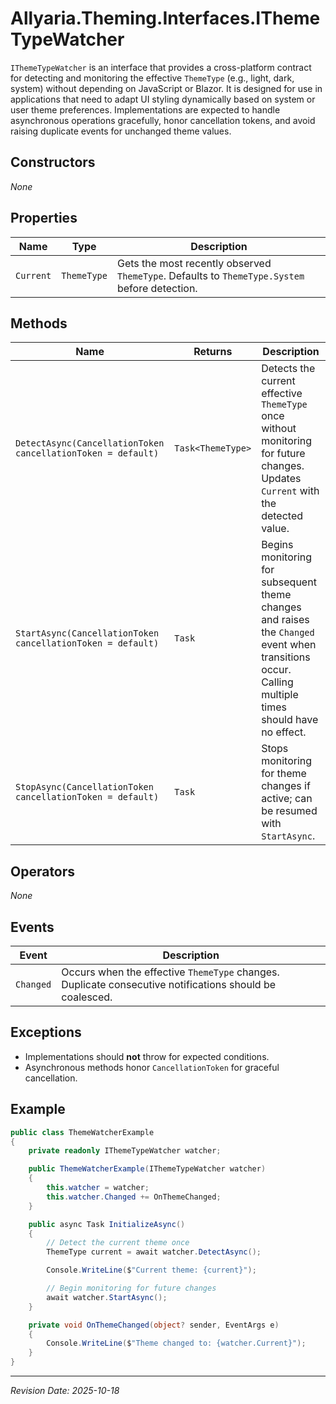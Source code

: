 ﻿# Allyaria.Theming.Interfaces.IThemeTypeWatcher

`IThemeTypeWatcher` is an interface that provides a cross-platform contract for detecting and monitoring the effective
`ThemeType` (e.g., light, dark, system) without depending on JavaScript or Blazor. It is designed for use in
applications that need to adapt UI styling dynamically based on system or user theme preferences. Implementations are
expected to handle asynchronous operations gracefully, honor cancellation tokens, and avoid raising duplicate events for
unchanged theme values.

## Constructors

*None*

## Properties

| Name      | Type        | Description                                                                                   |
|-----------|-------------|-----------------------------------------------------------------------------------------------|
| `Current` | `ThemeType` | Gets the most recently observed `ThemeType`. Defaults to `ThemeType.System` before detection. |

## Methods

| Name                                                         | Returns           | Description                                                                                                                                         |
|--------------------------------------------------------------|-------------------|-----------------------------------------------------------------------------------------------------------------------------------------------------|
| `DetectAsync(CancellationToken cancellationToken = default)` | `Task<ThemeType>` | Detects the current effective `ThemeType` once without monitoring for future changes. Updates `Current` with the detected value.                    |
| `StartAsync(CancellationToken cancellationToken = default)`  | `Task`            | Begins monitoring for subsequent theme changes and raises the `Changed` event when transitions occur. Calling multiple times should have no effect. |
| `StopAsync(CancellationToken cancellationToken = default)`   | `Task`            | Stops monitoring for theme changes if active; can be resumed with `StartAsync`.                                                                     |

## Operators

*None*

## Events

| Event     | Description                                                                                             |
|-----------|---------------------------------------------------------------------------------------------------------|
| `Changed` | Occurs when the effective `ThemeType` changes. Duplicate consecutive notifications should be coalesced. |

## Exceptions

* Implementations should **not** throw for expected conditions.
* Asynchronous methods honor `CancellationToken` for graceful cancellation.

## Example

```csharp
public class ThemeWatcherExample
{
    private readonly IThemeTypeWatcher watcher;

    public ThemeWatcherExample(IThemeTypeWatcher watcher)
    {
        this.watcher = watcher;
        this.watcher.Changed += OnThemeChanged;
    }

    public async Task InitializeAsync()
    {
        // Detect the current theme once
        ThemeType current = await watcher.DetectAsync();

        Console.WriteLine($"Current theme: {current}");

        // Begin monitoring for future changes
        await watcher.StartAsync();
    }

    private void OnThemeChanged(object? sender, EventArgs e)
    {
        Console.WriteLine($"Theme changed to: {watcher.Current}");
    }
}
```

---

*Revision Date: 2025-10-18*
